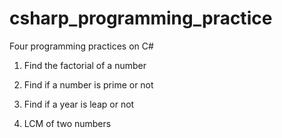# csharp_programming_practice

Four programming practices on C#

1. Find the factorial of a number

2. Find if a number is prime or not

3. Find if a year is leap or not

4. LCM of two numbers
